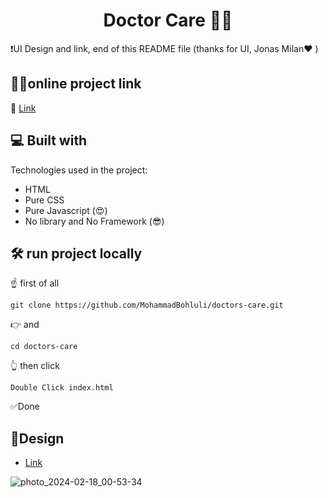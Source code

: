 <h1 align="center" id="title">Doctor Care 🧑‍⚕️</h1>

❗UI Design and link, end of this README file (thanks for UI, Jonas Milan❤️ )

## 👨‍💻online project link 

🔗 [Link](https://github.com/MohammadBohluli)


<h2>💻 Built with</h2>

Technologies used in the project:

*   HTML
*   Pure CSS
*   Pure Javascript (😍)
*   No library and No Framework (😎)


<h2>🛠️ run project locally</h2>
<p>☝️ first of all</p>

```
git clone https://github.com/MohammadBohluli/doctors-care.git
```
<p>👉 and </p>

```
cd doctors-care
```
<p>👆 then click</p>

```
Double Click index.html
```

<p>✅Done</p>


<h2> 🎨Design </h2>

- [Link](https://www.figma.com/community/file/1102912263666619803/doctorcare)

![photo_2024-02-18_00-53-34](https://github.com/MohammadBohluli/doctors-care/assets/84536105/eff12e5a-6707-41cf-bbda-91e318e3353a)
